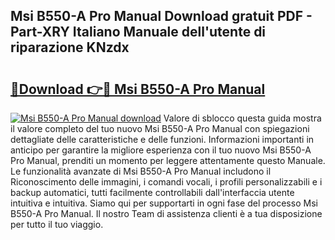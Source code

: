 ## Msi B550-A Pro Manual Download gratuit PDF - Part-XRY Italiano Manuale dell'utente di riparazione KNzdx

# <h2><a href="http://dfgyet.blite.top/?on=Msi+B550-A+Pro+Manual">🔗Download 👉🔴 Msi B550-A Pro Manual</a></h2>

[![Msi B550-A Pro Manual download](https://i.imgur.com/lujVjoI.png)](http://dfgyet.blite.top/?on=Msi+B550-A+Pro+Manual)
Valore di sblocco questa guida mostra il valore completo del tuo nuovo Msi B550-A Pro Manual con spiegazioni dettagliate delle caratteristiche e delle funzioni. Informazioni importanti in anticipo per garantire la migliore esperienza con il tuo nuovo Msi B550-A Pro Manual, prenditi un momento per leggere attentamente questo Manuale. Le funzionalità avanzate di Msi B550-A Pro Manual includono il Riconoscimento delle immagini, i comandi vocali, i profili personalizzabili e i backup automatici, tutti facilmente controllabili dall'interfaccia utente intuitiva e intuitiva. Siamo qui per supportarti in ogni fase del processo Msi B550-A Pro Manual. Il nostro Team di assistenza clienti è a tua disposizione per tutto il tuo viaggio.
